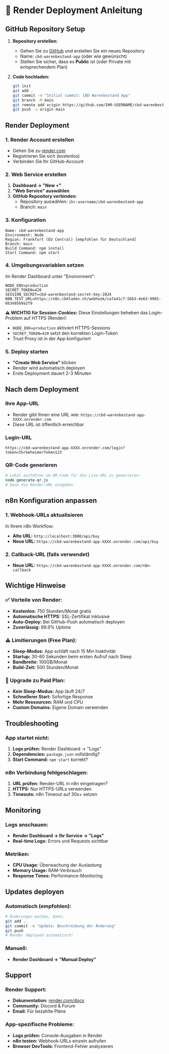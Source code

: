 # 🚀 Render Deployment Anleitung

## GitHub Repository Setup

1. **Repository erstellen:**
   - Gehen Sie zu [GitHub](https://github.com) und erstellen Sie ein neues Repository
   - Name: `cbd-warenbestand-app` (oder wie gewünscht)
   - Stellen Sie sicher, dass es **Public** ist (oder Private mit entsprechendem Plan)

2. **Code hochladen:**
   ```bash
   git init
   git add .
   git commit -m "Initial commit: CBD Warenbestand App"
   git branch -M main
   git remote add origin https://github.com/IHR-USERNAME/cbd-warenbestand-app.git
   git push -u origin main
   ```

## Render Deployment

### 1. Render Account erstellen
- Gehen Sie zu [render.com](https://render.com)
- Registrieren Sie sich (kostenlos)
- Verbinden Sie Ihr GitHub-Account

### 2. Web Service erstellen
1. **Dashboard → "New +"**
2. **"Web Service" auswählen**
3. **GitHub Repository verbinden:**
   - Repository auswählen: `ihr-username/cbd-warenbestand-app`
   - Branch: `main`

### 3. Konfiguration
```
Name: cbd-warenbestand-app
Environment: Node
Region: Frankfurt (EU Central) [empfohlen für Deutschland]
Branch: main
Build Command: npm install
Start Command: npm start
```

### 4. Umgebungsvariablen setzen
Im Render Dashboard unter "Environment":

```
NODE_ENV=production
SECRET_TOKEN=420
SESSION_SECRET=cbd-warenbestand-secret-key-2024
N8N_TEST_URL=https://n8n.cbdladen.ch/webhook/ca7a41c7-56b3-4e63-9985-6b3e85b9a2f9
```

**⚠️ WICHTIG für Session-Cookies:**
Diese Einstellungen beheben das Login-Problem auf HTTPS (Render):
- `NODE_ENV=production` aktiviert HTTPS-Sessions
- `SECRET_TOKEN=420` setzt den korrekten Login-Token
- Trust Proxy ist in der App konfiguriert

### 5. Deploy starten
- **"Create Web Service"** klicken
- Render wird automatisch deployen
- Erste Deployment dauert 2-3 Minuten

## Nach dem Deployment

### Ihre App-URL
- Render gibt Ihnen eine URL wie: `https://cbd-warenbestand-app-XXXX.onrender.com`
- Diese URL ist öffentlich erreichbar

### Login-URL
```
https://cbd-warenbestand-app-XXXX.onrender.com/login?token=IhrGeheimerToken123
```

### QR-Code generieren
```bash
# Lokal ausführen um QR-Code für die Live-URL zu generieren:
node generate-qr.js
# Dann die Render-URL eingeben
```

## n8n Konfiguration anpassen

### 1. Webhook-URLs aktualisieren
In Ihrem n8n Workflow:
- **Alte URL:** `http://localhost:3000/api/buy`
- **Neue URL:** `https://cbd-warenbestand-app-XXXX.onrender.com/api/buy`

### 2. Callback-URL (falls verwendet)
- **Neue URL:** `https://cbd-warenbestand-app-XXXX.onrender.com/n8n-callback`

## Wichtige Hinweise

### ✅ Vorteile von Render:
- **Kostenlos:** 750 Stunden/Monat gratis
- **Automatische HTTPS:** SSL-Zertifikat inklusive
- **Auto-Deploy:** Bei GitHub-Push automatisch deployen
- **Zuverlässig:** 99.9% Uptime

### ⚠️ Limitierungen (Free Plan):
- **Sleep-Modus:** App schläft nach 15 Min Inaktivität
- **Startup:** 30-60 Sekunden beim ersten Aufruf nach Sleep
- **Bandbreite:** 100GB/Monat
- **Build-Zeit:** 500 Stunden/Monat

### 🚀 Upgrade zu Paid Plan:
- **Kein Sleep-Modus:** App läuft 24/7
- **Schnellerer Start:** Sofortige Response
- **Mehr Ressourcen:** RAM und CPU
- **Custom Domains:** Eigene Domain verwenden

## Troubleshooting

### App startet nicht:
1. **Logs prüfen:** Render Dashboard → "Logs"
2. **Dependencies:** `package.json` vollständig?
3. **Start Command:** `npm start` korrekt?

### n8n Verbindung fehlgeschlagen:
1. **URL prüfen:** Render-URL in n8n eingetragen?
2. **HTTPS:** Nur HTTPS-URLs verwenden
3. **Timeouts:** n8n Timeout auf 30s+ setzen

## Monitoring

### Logs anschauen:
- **Render Dashboard → Ihr Service → "Logs"**
- **Real-time Logs:** Errors und Requests sichtbar

### Metriken:
- **CPU Usage:** Überwachung der Auslastung
- **Memory Usage:** RAM-Verbrauch
- **Response Times:** Performance-Monitoring

## Updates deployen

### Automatisch (empfohlen):
```bash
# Änderungen machen, dann:
git add .
git commit -m "Update: Beschreibung der Änderung"
git push
# Render deployed automatisch!
```

### Manuell:
- **Render Dashboard → "Manual Deploy"**

## Support

### Render Support:
- **Dokumentation:** [render.com/docs](https://render.com/docs)
- **Community:** Discord & Forum
- **Email:** Für bezahlte Pläne

### App-spezifische Probleme:
- **Logs prüfen:** Console-Ausgaben in Render
- **n8n testen:** Webhook-URLs einzeln aufrufen
- **Browser DevTools:** Frontend-Fehler analysieren 